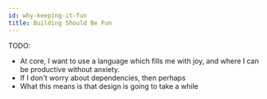 ```yaml
---
id: why-keeping-it-fun
title: Building Should Be Fun
---
```


TODO:
* At core, I want to use a language which fills me with joy, and where I can be productive without anxiety.
* If I don't worry about dependencies, then perhaps
* What this means is that design is going to take a while